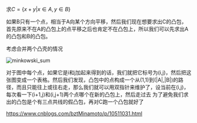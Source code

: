 求$C=\{x+y|x\in A, y \in B\}$

如果B只有一个点，相当于A向某个方向平移，然后我们现在想要求出C的凸包，首先原来不在A的凸包上的点平移之后也肯定不在凸包上，所以我们可以先求出A的凸包和B的凸包。

考虑合并两个凸壳的情况

![minkowski_sum](E:\unnamed\cpp\fudan\模板\19.08.31\minkowski_sum.png)

对于图中每个点，如果它是i和j加起来得到的话，我们就把它标号为(i,j)，然后把这张图变成一个表格。然后我们发现，凸包中的点构成一个从(1,1)到(|A|,|B|)的路径，而且只能往上或往右走，那么我们就可以用双指针来维护了，设当前在(i,j)，每次看一下(i+1,j)和(i,j+1)两个点哪个在新的凸包上，然后走过去
为了避免我们求出的凸包是个有三点共线的假凸包，再对C跑一个凸包就好了

https://www.cnblogs.com/bztMinamoto/p/10511031.html